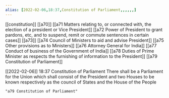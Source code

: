 ```yaml
---
alias: [2022-02-06,18:37,Constitution of Parliament,,,,,,]
---
```

[[constitution]] [[a70]] [[a71 Matters relating to, or connected with, the election of a president or Vice President]] [[a72 Power of President to grant pardons, etc, and to suspend, remit or commute sentences in certain cases]] [[a73]] [[a74 Council of Ministers to aid and advise President]] [[a75 Other provisions as to Ministers]] [[a76 Attorney General for India]] [[a77 Conduct of business of the Government of India]] [[a78 Duties of Prime Minister as respects the furnishing of information to the President]] [[a79 Constitution of Parliament]]

[[2022-02-06]] 18:37
Constitution of Parliament There shall be a Parliament for the Union which shall consist of the President and two Houses to be known respectively as the council of States and the House of the People
```query 2022-03-26 18:00
"a79 Constitution of Parliament"
```